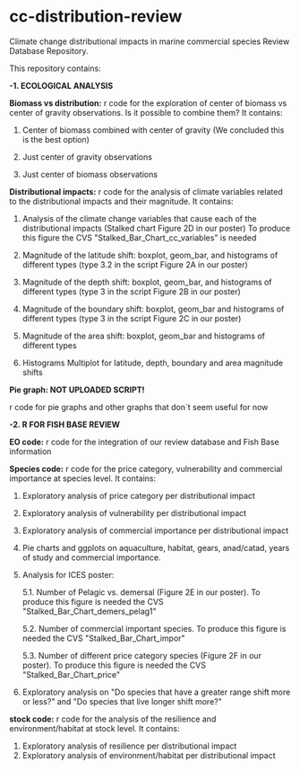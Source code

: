 # cc-distribution-review

Climate change distributional impacts in marine commercial species Review Database Repository.

This repository contains:
 
<strong>-1. ECOLOGICAL ANALYSIS</strong>

<strong>Biomass vs distribution:</strong>
r code for the exploration of center of biomass vs center of gravity observations. Is it possible to combine them? It contains:

1. Center of biomass combined with center of gravity (We concluded this is the best option)

2. Just center of gravity observations 

3. Just center of biomass observations

<strong>Distributional impacts:</strong> 
r code for the analysis of climate variables related to the distributional impacts and their magnitude. It contains:

1. Analysis of the climate change variables that cause each of the distributional impacts (Stalked chart Figure 2D in our poster) To produce this figure the CVS "Stalked_Bar_Chart_cc_variables" is needed 

2. Magnitude of the latitude shift: boxplot, geom_bar, and histograms of different types (type 3.2 in the script Figure 2A in our poster)

3. Magnitude of the depth shift: boxplot, geom_bar, and histograms of different types (type 3 in the script Figure 2B in our poster)

4. Magnitude of the boundary shift: boxplot, geom_bar and histograms of different types (type 3 in the script Figure 2C in our poster)

5. Magnitude of the area shift: boxplot, geom_bar and histograms of different types

6. Histograms Multiplot for latitude, depth, boundary and area magnitude shifts


<strong>Pie graph: NOT UPLOADED SCRIPT!</strong>

r code for pie graphs and other graphs that don´t seem useful for now

<strong>-2. R FOR FISH BASE REVIEW</strong>

<strong>EO code:</strong>
r code for the integration of our review database and Fish Base information

<strong>Species code:</strong>
r code for the price category, vulnerability and commercial importance at species level. It contains:

1. Exploratory analysis of price category per distributional impact

2. Exploratory analysis of vulnerability per distributional impact

3. Exploratory analysis of commercial importance per distributional impact

4. Pie charts and ggplots on aquaculture, habitat, gears, anad/catad, years of study and commercial importance.

5. Analysis for ICES poster:

     5.1. Number of Pelagic vs. demersal (Figure 2E in our poster). To produce this figure is needed the CVS "Stalked_Bar_Chart_demers_pelag1"

     5.2. Number of commercial important species. To produce this figure is needed the CVS "Stalked_Bar_Chart_impor"

     5.3. Number of different price category species (Figure 2F in our poster). To produce this figure is needed the CVS "Stalked_Bar_Chart_price"

6. Exploratory analysis on "Do species that have a greater range shift more or less?" and "Do species that live longer shift more?"

<strong>stock code:</strong>
r code for the analysis of the resilience and environment/habitat at stock level. It contains:

1. Exploratory analysis of resilience per distributional impact
2. Exploratory analysis of environment/habitat per distributional impact
